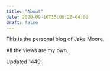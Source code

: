 ```yaml
---
title: "About"
date: 2020-09-16T15:06:26-04:00
draft: false
---
```


This is the personal blog of Jake Moore.

All the views are my own.

Updated 1449. 

